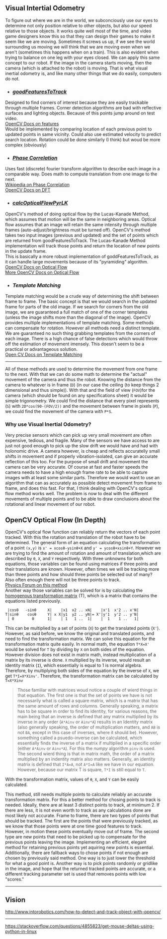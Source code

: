 ## **Visual Intertial Odometry**
To figure out where we are in the world, we subconciously use our eyes to determine not only position relative to other objects, 
but also our speed relative to those objects.
It works quite well most of the time, and video game designers know this so that they can design their games to make it seem like we are moving.
Sometimes it screws us up, if we see the world surrounding us moving we will think that we are moving even when we aren't
(sometimes this happens when on a train). This is also evident when trying to balance on one leg with your eyes closed. 
We can apply this same concept to our robot. If the image in the camera starts moving, then the camera (which is attached to the robot) is moving.
That is what visual inertial odometry is, and like many other things that we do easily, computers do not.

- ### [*goodFeaturesToTrack*](feature_tracking_test.py)
Designed to find corners of interest because they are easily trackable through multiple frames.
Corner detection algorithms are bad with reflective surfaces and lighting objects.
Because of this points jump around on test video.  
[OpenCV Docs on features](http://docs.opencv.org/2.4/modules/imgproc/doc/feature_detection.html?highlight=cornerharris#cornerharris)  
Would be implemented by comparing location of each previous point to updated points in same vicinity.
Could also use estimated velocity to predict search location.
Rotation could be done similarly (I think) but woud be more complex (obviously)

- ### [*Phase Correlation*](fast_fourier.py)
Uses fast (discrete) fourier transform algorithm to describe each image in a comparable way.
Does math to compute translation from one image to the next.  
[Wikipedia on Phase Correlation](https://en.wikipedia.org/wiki/Phase_correlation)  
[OpenCV Docs on DFT](http://docs.opencv.org/2.4/modules/core/doc/operations_on_arrays.html#dft)

- ### [*calcOpticalFlowPyrLK*](opencv_optical_flow.py)
OpenCV's method of doing optical flow by the Lucas-Kanade Method, which assumes that motion will be the same in neighboring areas. 
Optical flow assumes that an image will retain the same intensity through multiple frames (auto-adjust/brightness must be turned off). 
OpenCV's method takes two input images (previous and updated) and the set of points which are returned from goodFeaturesToTrack.
The Lucas-Kanade Method implementation will track those points and return the location of new points in the update frame.  
This is basically a more robust implementation of goddFeaturesToTrack, as it can handle large movements because of its "pyramiding" algorithm.  
[OpenCV Docs on Optical Flow](http://docs.opencv.org/3.2.0/d7/d8b/tutorial_py_lucas_kanade.html)  
[More OpenCV Docs on Optical Flow](http://docs.opencv.org/3.2.0/d7/de9/group__video.html)  

- ### *Template Matching*
Template matching would be a crude way of determining the shift between frame to frame. 
The basic concept is that we would search in the updated frame for parts of the old image. 
If we search for corners from the old image, we are guaranteed a full match of one of the corner templates
(unless the image shifts more than the diagonal of the image). 
OpenCV provides multiple implementations of template matching.
Some methods can compensate for rotation. 
However all methods need a distinct template. 
We are guaranteed no such thing grabbing templates from the corners of each image. 
There is a high chance of false detections which would throw off the estimation of movement imensely. 
This doesn't seem to be a practical or advantageous solution.  
[Open CV Docs on Template Matching](http://docs.opencv.org/3.0-beta/doc/py_tutorials/py_feature2d/py_table_of_contents_feature2d/py_table_of_contents_feature2d.html)

----

All of these methods are used to determine the movement from one frame to the next.
With that we can do some math to determine the "actual" movement of the camera and thus the robot.
Knowing the distance from the camera to whatever is in frame (`D`)
(in our case the ceiling (to keep things 2 dimensional and thus simple)).
With that and the field of view (`FOV`)for the camera (which should be found on any specifications sheet) it would be simple trigonometry.
We could find the distance that every pixel represents (`S`) with `2D*cos(90-(FOV/2))` and the movement between frame in pixels (`P`), 
we could find the movement of the camera with `P*S`.

### Why use Visual Inertial Odometry?
Very precise sensors which can pick up very small movement are often expensive, tedious, and fragile. 
Many of the sensors we have access to are just not good enough to pick up the slow drift we would have and had with holonomic drive.
A camera however, is cheap and reflects accuratelly small shifts in movement and if properly vibration-isolated, can give an accurate reflection of this too.
For the purpose of small drift and movement the camera can be very accurate. 
Of course at fast and faster speeds the camera needs to have a high enough frame rate to be able to capture images with at least some similar parts. 
Therefore we would want to use an algorithm that can as accurately as possible detect movement from frame to frame, 
and does this fast. For that, I think dealing with OpenCV's optical flow method works well.
The problem is now to deal with the different movements of multiple points and to be able to draw conclusions about the rotational and linear movement of our robot. 

## OpenCV Optical Flow (In Depth)
OpenCV's optical flow function can reliably return the vectors of each point tracked. 
With this the rotation and translation of the robot have to be determined.
The general form of an equation calculating the transformation of a point `(x,y)` is `x' = xcosθ-ysinθ+X` and `y' = ycosθ+xsinθ+Y`.
However we are trying to find the amount of rotation and amount of translation,which are described by `θ`, `X`, and `Y` respectively.
With three unknowns for both equations, those variables can be found using matrices if three points and their translations are known.
However, often times we will be tracking more than three points and how should three points be selected out of many?
Also often enough there will not be three points to track.   
[Physics Forum on this method](https://www.physicsforums.com/threads/trying-to-derive-a-transformation-matrix-from-a-set-of-known-points.360963/)  
Another way those variables can be solved for is by calculating the [homogenous transformation matrix](http://planning.cs.uiuc.edu/node99.html) (T), 
which is a matrix that contains the equations listed previously.
```
 |cosθ   -sinθ     X|    |x1  x2 .. xN|    |x'1  x'2 .. x'N|
T|sinθ    cosθ     Y| x X|y1  y2 .. yN|= X'|y'1  y'2 .. y'N|
 | 0        0      1|    | 1   1 ..  1|    |  1    1 ..   1|
```
This can be multiplied by a set of points (`X`) to get the translated points (`X'`).
However, as said before, we know the original and translated points, and need to find the transformation matrix.
We can solve this equation for the transformation matrix quite easily.
In normal math, the equation `T*X=X'` would be solved for `T` by dividing by `X` on both sides of the equation.
However division does not exist in matrix math, instead multiplication of a matrix by its inverse is done.
`X` multiplied by its inverse, would result an identity matrix (`I`), which essentially is equal to 1 is normal algebra.
Therefore, by multiplying both sides of the equation by the inverse of `X`, we get `T*I=X*Xinv'`.
Therefore, the transformation matrix can be calculated by `T=X*Xinv`
> Those familiar with matrices woud notice a couple of wierd things in that equation.
The first one is that the set of points we have is not necessarily what is called a square matrix, 
which is a matrix that has the same amount of rows and columns.
Generally speaking, a matrix has to be square in order to find its identity, for various reasons, 
the main being that an inverse is defined that any matrix multiplied by its inverse in any order (`A*Ainv` or `Ainv*A`) 
results in an Identity matrix (also generally speaking, the order of multiplication matters, and `AB` is not `BA`, 
except in this case of inverses, where it should be).
However, something called a psuedo-inverse can be calculated, 
which essentially finds the inverse of a matrix if multiplied in a specific order (either `A*Ainv` or `Ainv*A`).
For this the *numpy* algorithm `pinv` is used.
The second wierd thing is that in matrix math, the order of a matrix multiplied by an indentity matrix also matters.
Generally, an identity matrix is defined that `I*A=A`, not `A*I=A` like we have in our equation.
However, because our matrix T is square, `T*I` is still equal to `T`.  

With the  transformation matrix, values of `θ`, `X`, and `Y` can be easily calculated.

This method, still needs multiple points to calculate reliably an accurate transformation matrix. 
For this a better method for chosing points to track is needed. 
Ideally, there are at least 3 distinct points to track, at minimum 2. 
If there are less, it is not even worth to track as any calculations done are most likely not accurate. 
Frame to frame, there are two types of points that should be tracked. 
The first are the points that were previously tracked, as we know that those points were at one time good features to track. 
However, in motion these points eventually move out of frame. 
The second type are new points that need to be picked up to compensate for the previous points leaving the image.
Implementing an efficient, elegant method for retaining previous points yet aquiring new points is essential. 
Additionally, there are fallback ways to chose points if not enough are chosen by previously said method. 
One way is to just lower the threshold for what a good point is. 
Another way is to pick points randomly or gridlike in the image, and hope that the returned tracked points are accurate, 
or a different tracking parameter set is used that removes points with low "scores."

---

## Vision
http://www.intorobotics.com/how-to-detect-and-track-object-with-opencv/

---
https://stackoverflow.com/questions/4855823/get-mouse-deltas-using-python-in-linux